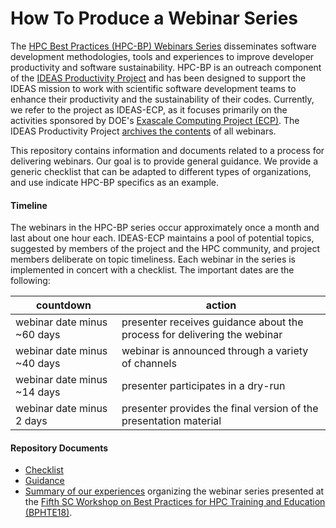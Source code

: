 # How To Produce a Webinar Series

The [HPC Best Practices (HPC-BP) Webinars Series](https://ideas-productivity.org/events/hpc-best-practices-webinars) 
disseminates software development methodologies, tools and experiences to improve developer productivity and software 
sustainability. HPC-BP is an outreach component of the [IDEAS Productivity Project](https://ideas-productivity.org) 
and has been designed to support the IDEAS mission to work with scientific software development teams to enhance 
their productivity and the sustainability of their codes. Currently, we refer to the project as IDEAS-ECP, as it 
focuses primarily on the activities sponsored by DOE's [Exascale Computing Project (ECP)](https://www.exascaleproject.org). 
The IDEAS Productivity Project [archives the contents](https://ideas-productivity.org/events/hpc-best-practices-webinars) 
of all webinars.

This repository contains information and documents related to a process for delivering webinars. Our goal is to provide 
general guidance. We provide a generic checklist that can be adapted to different types of organizations, and use
indicate HPC-BP specifics as an example.

#### Timeline

The webinars in the HPC-BP series occur approximately once a month and last about one hour each. 
IDEAS-ECP maintains a pool of potential topics, suggested by members of the project and the HPC community,
and project members deliberate on topic timeliness. Each webinar in the series is implemented in concert with a 
checklist. The important dates are the following:

| countdown | action |
| --- | --- |
| webinar date minus ~60 days | presenter receives guidance about the process for delivering the webinar |
| webinar date minus ~40 days | webinar is announced through a variety of channels |
| webinar date minus ~14 days | presenter participates in a dry-run |
| webinar date minus   2 days | presenter provides the final version of the presentation material |

#### Repository Documents

- [Checklist](checklist.md)
- [Guidance](guidance.md)
- [Summary of our experiences](2019_JOCSE.pdf) organizing the webinar series presented at the [Fifth SC Workshop on
Best Practices for HPC Training and Education (BPHTE18)](https://sighpceducation.acm.org/BPHTE18.html).
